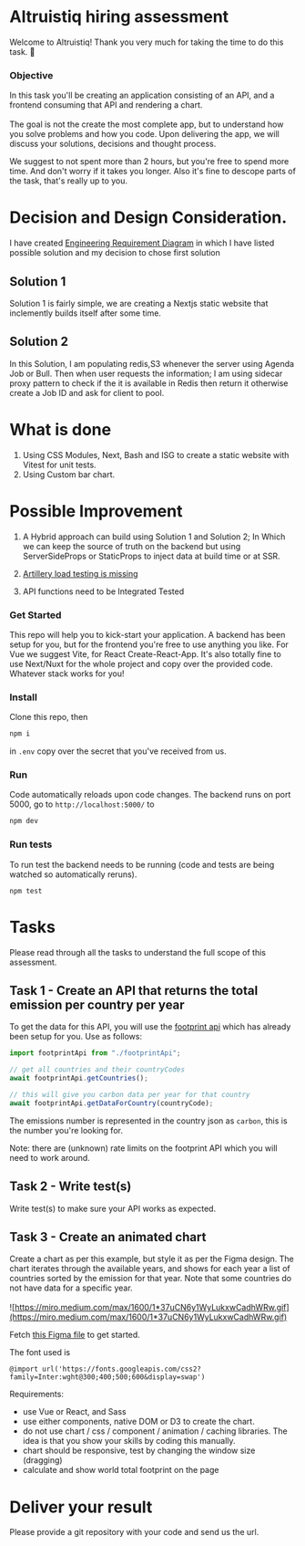 # Altruistiq hiring assessment

Welcome to Altruistiq! Thank you very much for taking the time to do this task. 🙏

### Objective

In this task you'll be creating an application consisting of an API, and a frontend consuming that API and rendering a chart.<br/><br/>
The goal is not the create the most complete app, but to understand how you solve problems and how you code. Upon delivering the app, we will discuss your solutions, decisions and thought process.

We suggest to not spent more than 2 hours, but you're free to spend more time. And don't worry if it takes you longer.
Also it's fine to descope parts of the task, that's really up to you.

# Decision and Design Consideration.

I have created [Engineering Requirement Diagram](https://miro.com/app/board/uXjVK40ckDA=/?share_link_id=479620894908) in which I have listed possible solution and my decision to chose first solution

## Solution 1

Solution 1 is fairly simple, we are creating a Nextjs static website that inclemently builds itself after some time.

## Solution 2

In this Solution, I am populating redis,S3 whenever the server using Agenda Job or Bull. Then when user requests the information; I am using sidecar proxy pattern to check if the it is available in Redis then return it otherwise create a Job ID and ask for client to pool.

# What is done

1. Using CSS Modules, Next, Bash and ISG to create a static website with Vitest for unit tests.
2. Using Custom bar chart.

# Possible Improvement

1. A Hybrid approach can build using Solution 1 and Solution 2; In Which we can keep the source of truth on the backend but using ServerSideProps or StaticProps to inject data at build time or at SSR.

2. [Artillery load testing is missing](https://www.artillery.io/)

3. API functions need to be Integrated Tested

### Get Started

This repo will help you to kick-start your application. A backend has been setup for you, but for the frontend you're free to use anything you like. For Vue we suggest Vite, for React Create-React-App. It's also totally fine to use Next/Nuxt for the whole project and copy over the provided code. Whatever stack works for you!

### Install

Clone this repo, then

```bash
npm i
```

in `.env` copy over the secret that you've received from us.

### Run

Code automatically reloads upon code changes.
The backend runs on port 5000, go to `http://localhost:5000/` to

```bash
npm dev
```

### Run tests

To run test the backend needs to be running (code and tests are being watched so automatically reruns).

```
npm test
```

# Tasks

Please read through all the tasks to understand the full scope of this assessment.

## Task 1 - Create an API that returns the total emission per country per year

To get the data for this API, you will use the [footprint api](https://data.footprintnetwork.org/#/api) which has already
been setup for you. Use as follows:

```js
import footprintApi from "./footprintApi";

// get all countries and their countryCodes
await footprintApi.getCountries();

// this will give you carbon data per year for that country
await footprintApi.getDataForCountry(countryCode);
```

The emissions number is represented in the country json as `carbon`, this is the number you're looking for.

Note: there are (unknown) rate limits on the footprint API which you will need to work around.

## Task 2 - Write test(s)

Write test(s) to make sure your API works as expected.

## Task 3 - Create an animated chart

Create a chart as per this example, but style it as per the Figma design. The chart iterates through the available years, and shows for each year a list of countries sorted by the emission for that year. Note that some countries do not have data for a specific year.<br/><br/>
![https://miro.medium.com/max/1600/1*37uCN6y1WyLukxwCadhWRw.gif](https://miro.medium.com/max/1600/1*37uCN6y1WyLukxwCadhWRw.gif)

Fetch [this Figma file](https://www.figma.com/file/WJ1BvQzvFchIFxo67iIywi/Altruistiq-frontend-hiring-task) to get started.

The font used is

```
@import url('https://fonts.googleapis.com/css2?family=Inter:wght@300;400;500;600&display=swap')
```

Requirements:

- use Vue or React, and Sass
- use either components, native DOM or D3 to create the chart.
- do not use chart / css / component / animation / caching libraries. The idea is that you show your skills by coding this manually.
- chart should be responsive, test by changing the window size (dragging)
- calculate and show world total footprint on the page

# Deliver your result

Please provide a git repository with your code and send us the url.

